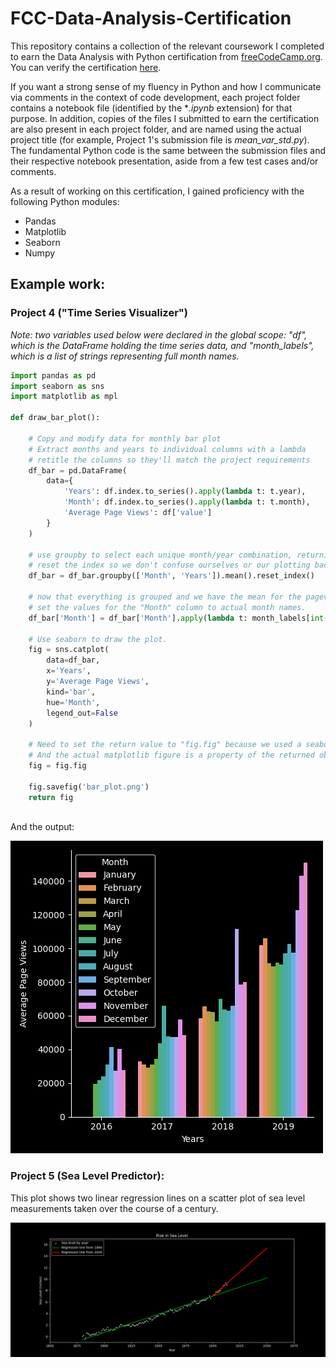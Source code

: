 # FCC-Data-Analysis-Certification

This repository contains a collection of the relevant coursework I completed to earn the Data Analysis with Python certification from [freeCodeCamp.org](https://www.freecodecamp.org/learn/data-analysis-with-python/). You can verify the certification [here](https://www.freecodecamp.org/certification/JustinTurner/data-analysis-with-python-v7). 

If you want a strong sense of my fluency in Python and how I communicate via comments in the context of code development, each project folder contains a notebook file (identified by the \**.ipynb* extension) for that purpose. In addition, copies of the files I submitted to earn the certification are also present in each project folder, and are named using the actual project title (for example, Project 1's submission file is *mean_var_std.py*). The fundamental Python code is the same between the submission files and their respective notebook presentation, aside from a few test cases and/or comments.

As a result of working on this certification, I gained proficiency with the following Python modules:

- Pandas  
- Matplotlib  
- Seaborn  
- Numpy  

## Example work:

### Project 4 ("Time Series Visualizer")

*Note: two variables used below were declared in the global scope: "df", which is the DataFrame holding the time series data, and "month_labels", which is a list of strings representing full month names.*

```python
import pandas as pd
import seaborn as sns
import matplotlib as mpl

def draw_bar_plot():

    # Copy and modify data for monthly bar plot
    # Extract months and years to individual columns with a lambda
    # retitle the columns so they'll match the project requirements
    df_bar = pd.DataFrame(
        data={
            'Years': df.index.to_series().apply(lambda t: t.year),
            'Month': df.index.to_series().apply(lambda t: t.month),
            'Average Page Views': df['value']
        }
    )

    # use groupby to select each unique month/year combination, returning the mean.
    # reset the index so we don't confuse ourselves or our plotting backend.
    df_bar = df_bar.groupby(['Month', 'Years']).mean().reset_index()

    # now that everything is grouped and we have the mean for the pageviews,
    # set the values for the "Month" column to actual month names.
    df_bar['Month'] = df_bar['Month'].apply(lambda t: month_labels[int(t) - 1])

    # Use seaborn to draw the plot.
    fig = sns.catplot(
        data=df_bar,
        x='Years',
        y='Average Page Views',
        kind='bar',
        hue='Month',
        legend_out=False
    )

    # Need to set the return value to "fig.fig" because we used a seaborn figure-level function,
    # And the actual matplotlib figure is a property of the returned object.
    fig = fig.fig
    
    fig.savefig('bar_plot.png')
    return fig
    
```
    
And the output:

![Image of a bar plot constructed using the Seaborn module](Project%204/bar_plot.png)

### Project 5 (Sea Level Predictor):

This plot shows two linear regression lines on a scatter plot of sea level measurements taken over the course of a century.

![Image of a scatter plot with two regression lines](Project%205/sea_level_plot.png)

